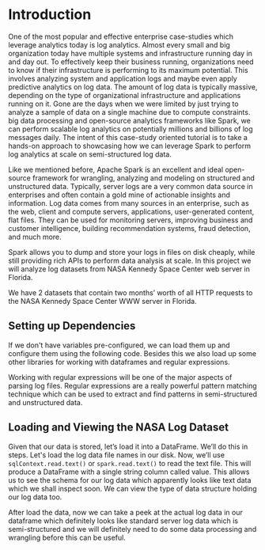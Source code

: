 # Introduction

One of the most popular and effective enterprise case-studies which leverage analytics today is log analytics. 
Almost every small and big organization today have multiple systems and infrastructure running day in and day out. 
To effectively keep their business running, organizations need to know if their infrastructure is performing to its maximum potential. 
This involves analyzing system and application logs and maybe even apply predictive analytics on log data. 
The amount of log data is typically massive, depending on the type of organizational infrastructure and applications running on it. 
Gone are the days when we were limited by just trying to analyze a sample of data on a single machine due to compute constraints.
big data processing and open-source analytics frameworks like Spark, we can perform scalable log analytics on 
potentially millions and billions of log messages daily. The intent of this case-study oriented tutorial is to take a 
hands-on approach to showcasing how we can leverage Spark to perform log analytics at scale on semi-structured log data.

Like we mentioned before, Apache Spark is an excellent and ideal open-source framework for wrangling, 
analyzing and modeling on structured and unstructured data. Typically, server logs are a very common data source in 
enterprises and often contain a gold mine of actionable insights and information. 
Log data comes from many sources in an enterprise, such as the web, client and compute servers, 
applications, user-generated content, flat files. They can be used for monitoring servers, improving business and 
customer intelligence, building recommendation systems, fraud detection, and much more.

Spark allows you to dump and store your logs in files on disk cheaply, while still providing rich APIs to perform data analysis at scale.
In this project we will analyze log datasets from NASA Kennedy Space Center web server in Florida.

We have 2 datasets that contain two months’ worth of all HTTP requests to the NASA Kennedy Space Center WWW server in Florida.

## Setting up Dependencies
If we don't have variables pre-configured, we can load them up and configure them using the following code. 
Besides this we also load up some other libraries for working with dataframes and regular expressions.

Working with regular expressions will be one of the major aspects of parsing log files. 
Regular expressions are a really powerful pattern matching technique which can be used to extract and find patterns
in semi-structured and unstructured data.

## Loading and Viewing the NASA Log Dataset
Given that our data is stored, let’s load it into a DataFrame. We’ll do this in steps. Let's load the log data file names in our disk.
Now, we’ll use `sqlContext.read.text()` or `spark.read.text()` to read the text file. 
This will produce a DataFrame with a single string column called value.
This allows us to see the schema for our log data which apparently looks like text data which we shall inspect soon. 
We can view the type of data structure holding our log data too.

After load the data, now we can take a peek at the actual log data in our dataframe which definitely looks like 
standard server log data which is semi-structured and we will definitely need to do some data processing and 
wrangling before this can be useful.
